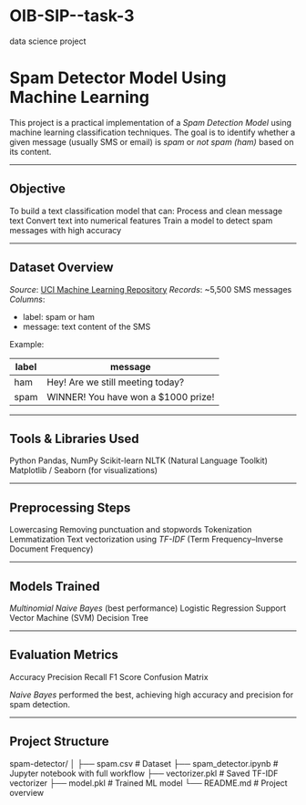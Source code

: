 # OIB-SIP--task-3
data science project
#  Spam Detector Model Using Machine Learning

This project is a practical implementation of a *Spam Detection Model* using machine learning classification techniques. The goal is to identify whether a given message (usually SMS or email) is *spam* or *not spam (ham)* based on its content.

---

##  Objective

To build a text classification model that can:
Process and clean message text
Convert text into numerical features
Train a model to detect spam messages with high accuracy

---

##  Dataset Overview

*Source*: [UCI Machine Learning Repository](https://archive.ics.uci.edu/ml/datasets/sms+spam+collection)
*Records*: ~5,500 SMS messages
*Columns*:
  - label: spam or ham
  - message: text content of the SMS

 Example:

| label | message                             |
|-------|--------------------------------------|
| ham   | Hey! Are we still meeting today?     |
| spam  | WINNER! You have won a $1000 prize!  |

---

##  Tools & Libraries Used

Python
Pandas, NumPy
Scikit-learn
NLTK (Natural Language Toolkit)
Matplotlib / Seaborn (for visualizations)

---

##  Preprocessing Steps

Lowercasing
Removing punctuation and stopwords
Tokenization
Lemmatization
Text vectorization using *TF-IDF* (Term Frequency–Inverse Document Frequency)

---

##  Models Trained

*Multinomial Naive Bayes*  (best performance)
Logistic Regression
Support Vector Machine (SVM)
Decision Tree

---

##  Evaluation Metrics

Accuracy
Precision
Recall
F1 Score
Confusion Matrix

 *Naive Bayes* performed the best, achieving high accuracy and precision for spam detection.

---

##  Project Structure
spam-detector/
│
├── spam.csv                      # Dataset
├── spam_detector.ipynb           # Jupyter notebook with full workflow
├── vectorizer.pkl                # Saved TF-IDF vectorizer
├── model.pkl                     # Trained ML model
└── README.md                     # Project overview
